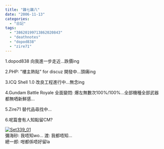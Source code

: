 ```yaml
---
title: "雜七雜八"
date: "2006-11-13"
categories: 
  - "日記"
tags: 
  - "38620199713862020843"
  - "deathnotes"
  - "dopod838"
  - "zire71"
---
```


1.dopod838 向我進一步走近...跌價ing

2.PHP: "樓主熱貼" for discuz 開發中...頭痛ing

3.ICQ Shell 1.0 改良工程進行中...無念ing

4.Gundam Battle Royale 全面變悶: 爆左無數次100%/100%...全部機種全部武器都無哂新鮮感...

5.Zire71 替代品尋找中...

6.呢篇會有人知點留CM?

[![Set339_01](images/z61713763.jpg)](http://photo.xanga.com/abbychau/e275989116403/photo.html)  
彌海砂: 我唔知wo... 渡: 我都唔知...  
總一郎: 咁都係唔好留la
